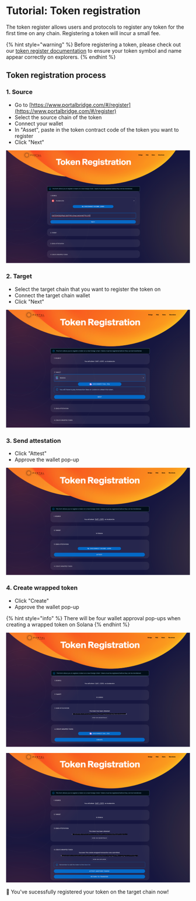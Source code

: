 # Tutorial: Token registration

The token register allows users and protocols to register any token for the first time on any chain. Registering a token will incur a small fee.&#x20;

{% hint style="warning" %}
Before registering a token, please check out our [token register documentation](./) to ensure your token symbol and name appear correctly on explorers.
{% endhint %}

## Token registration process

### 1. Source

* Go to [https://www.portalbridge.com/#/register](https://www.portalbridge.com/#/register)
* Select the source chain of the token&#x20;
* Connect your wallet
* In "Asset", paste in the token contract code of the token you want to register
* Click "Next"

![](<../../.gitbook/assets/archive/Screen Shot 2022-05-19 at 5.09.04 pm.png>)

### 2. Target

* Select the target chain that you want to register the token on&#x20;
* Connect the target chain wallet
* Click "Next"&#x20;

![](<../../.gitbook/assets/archive/Screen Shot 2022-05-19 at 5.13.52 pm.png>)

### 3. Send attestation&#x20;

* Click "Attest"
* Approve the wallet pop-up

![](<../../.gitbook/assets/archive/Screen Shot 2022-05-19 at 5.15.07 pm.png>)

### 4. Create wrapped token

* Click "Create"&#x20;
* Approve the wallet pop-up

{% hint style="info" %}
There will be four wallet approval pop-ups when creating a wrapped token on Solana
{% endhint %}

![](<../../.gitbook/assets/archive/Screen Shot 2022-05-19 at 5.17.30 pm.png>)

![](<../../.gitbook/assets/archive/Screen Shot 2022-05-19 at 5.20.59 pm.png>)

🎉 You've sucessfully registered your token on the target chain now!&#x20;
